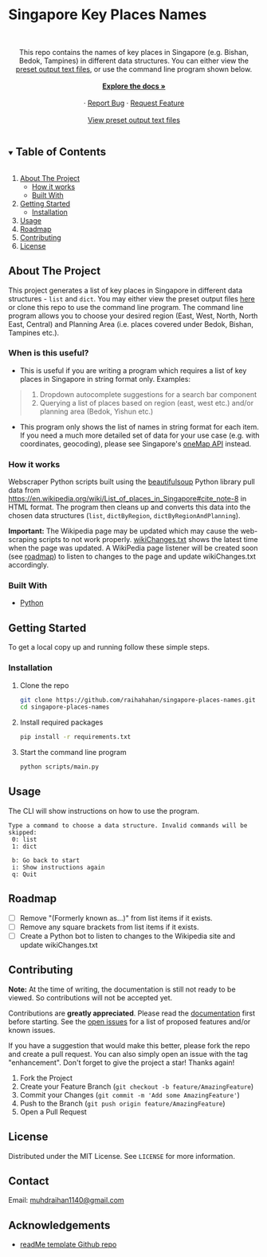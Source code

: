 <!--
*** Thanks for checking out the Best-README-Template. If you have a suggestion
*** that would make this better, please fork the repo and create a pull request
*** or simply open an issue with the tag "enhancement".
*** Thanks again! Now go create something AMAZING! :D
***
***
***
*** To avoid retyping too much info. Do a search and replace for the following:
*** raihahahan, singapore-places-names, twitter_handle, muhdraihan1140@gmail.com, Singapore Key Places Names, This repo contains the names of key places in Singapore (e.g. Bishan, Bedok, Tampines) in different data structures. You can either view the output text files, or use the command line program shown below.
-->



<!-- PROJECT SHIELDS -->
<!--
*** I'm using markdown "reference style" links for readability.
*** Reference links are enclosed in brackets [ ] instead of parentheses ( ).
*** See the bottom of this document for the declaration of the reference variables
*** for contributors-url, forks-url, etc. This is an optional, concise syntax you may use.
*** https://www.markdownguide.org/basic-syntax/#reference-style-links
-->
<!-- [![Contributors][contributors-shield]][contributors-url]
[![Forks][forks-shield]][forks-url]
[![Stargazers][stars-shield]][stars-url]
[![Issues][issues-shield]][issues-url]
[![MIT License][license-shield]][license-url]
[![LinkedIn][linkedin-shield]][linkedin-url] -->
# Singapore Key Places Names

<!-- PROJECT LOGO -->
<br />
<p align="center">
<!--   <a href="https://github.com/raihahahan/singapore-places-names">
    <img src="images/logo.png" alt="Logo" width="80" height="80">
  </a> -->
<!-- 
  <h3 align="center">Singapore Key Places Names</h3> -->

  <p align="center">
    This repo contains the names of key places in Singapore (e.g. Bishan, Bedok, Tampines) in different data structures. You can either view the <a href="https://github.com/raihahahan/singapore-places-names/tree/main/output">preset output text files</a>, or use the command line program shown below.
    <br />
<!--     <a href="https://github.com/raihahahan/README-Wiki-Test/blob/5266dedebfd1251f7069f614e8bd39a178437c77/Green%20App/Wiki.md"><strong>Wiki »</strong></a>
    <br /> -->
    <br>
    <a href="https://github.com/raihahahan/singapore-places-names/blob/main/documentation.md"><strong> Explore the docs »</strong></a>
    <br/>
    <br />
<!--     <a href="https://github.com/raihahahan/singapore-places-names">View Demo</a>  TODO-->
    ·
    <a href="https://github.com/raihahahan/singapore-places-names/issues">Report Bug</a>
    ·
    <a href="https://github.com/raihahahan/singapore-places-names/issues">Request Feature</a>
      <br/>
      <br/>
    <a href="https://github.com/raihahahan/singapore-places-names/tree/main/output">View preset output text files</a>
  </p>
</p>

<!-- TABLE OF CONTENTS -->
<details open="open">
  <summary><h2 style="display: inline-block">Table of Contents</h2></summary>
  <ol>
    <li>
      <a href="#about-the-project">About The Project</a>
      <ul>
        <li><a href="#how-it-works">How it works</a></li>
        <li><a href="#built-with">Built With</a></li>
      </ul>
    </li>
    <li>
      <a href="#getting-started">Getting Started</a>
      <ul>
<!--         <li><a href="#prerequisites">Prerequisites</a></li> -->
        <li><a href="#installation">Installation</a></li>
      </ul>
    </li>
    <li><a href="#usage">Usage</a></li>
    <li><a href="#roadmap">Roadmap</a></li>
    <li><a href="#contributing">Contributing</a></li>
    <li><a href="#license">License</a></li>
<!--     <li><a href="#contact">Contact</a></li>
    <li><a href="#acknowledgements">Acknowledgements</a></li> -->
  </ol>
</details>


<!-- ABOUT THE PROJECT -->
## About The Project
<!-- [![Product Name Screen Shot][product-screenshot]](https://example.com) -->
This project generates a list of key places in Singapore in different data structures - `list` and `dict`. You may either view the preset output files [here](https://github.com/raihahahan/singapore-places-names/tree/main/output) or clone this repo to use the command line program. The command line program allows you to choose your desired region (East, West, North, North East, Central) and Planning Area (i.e. places covered under Bedok, Bishan, Tampines etc.). 

### When is this useful?

- This is useful if you are writing a program which requires a list of key places in Singapore in string format only. Examples:
> 1. Dropdown autocomplete suggestions for a search bar component
> 2. Querying a list of places based on region (east, west etc.) and/or planning area (Bedok, Yishun etc.)
- This program only shows the list of names in string format for each item. If you need a much more detailed set of data for your use case (e.g. with coordinates, geocoding), please see Singapore's [oneMap API](https://www.onemap.gov.sg/docs/) instead.

### How it works
Webscraper Python scripts built using the [beautifulsoup](https://www.crummy.com/software/BeautifulSoup/bs4/doc/) Python library pull data from https://en.wikipedia.org/wiki/List_of_places_in_Singapore#cite_note-8 in HTML format. The program then cleans up and converts this data into the chosen data structures (`list`, `dictByRegion`, `dictByRegionAndPlanning`).

**Important:** The Wikipedia page may be updated which may cause the web-scraping scripts to not work properly. [wikiChanges.txt](https://github.com/raihahahan/singapore-places-names/blob/main/wikiChanges.txt) shows the latest time when the page was updated. A WikiPedia page listener will be created soon (see [roadmap](#roadmap)) to listen to changes to the page and update wikiChanges.txt accordingly.

### Built With

* [Python](https://www.python.org/)

<!-- GETTING STARTED -->
## Getting Started

To get a local copy up and running follow these simple steps.

<!-- ### Prerequisites -->

### Installation

1. Clone the repo
   ```sh
   git clone https://github.com/raihahahan/singapore-places-names.git
   cd singapore-places-names
   ```
2. Install required packages
   ```sh
   pip install -r requirements.txt
   ```
3. Start the command line program
   ```sh
   python scripts/main.py
   ```

<!-- USAGE EXAMPLES -->
## Usage
The CLI will show instructions on how to use the program.
   ```
   Type a command to choose a data structure. Invalid commands will be skipped:
    0: list
    1: dict

    b: Go back to start
    i: Show instructions again
    q: Quit
   ```


<!-- ROADMAP -->
## Roadmap
- [ ] Remove "(Formerly known as...)" from list items if it exists.
- [ ] Remove any square brackets from list items if it exists.
- [ ] Create a Python bot to listen to changes to the Wikipedia site and update wikiChanges.txt

<!-- CONTRIBUTING -->
## Contributing

**Note:** At the time of writing, the documentation is still not ready to be viewed. So contributions will not be accepted yet.

Contributions are **greatly appreciated**. Please read the [documentation](https://github.com/raihahahan/singapore-places-names/blob/main/documentation.md) first before starting. See the [open issues](https://github.com/raihahahan/singapore-places-names/issues) for a list of proposed features and/or known issues.

If you have a suggestion that would make this better, please fork the repo and create a pull request. You can also simply open an issue with the tag "enhancement". Don't forget to give the project a star! Thanks again!

1. Fork the Project
2. Create your Feature Branch (`git checkout -b feature/AmazingFeature`)
3. Commit your Changes (`git commit -m 'Add some AmazingFeature'`)
4. Push to the Branch (`git push origin feature/AmazingFeature`)
5. Open a Pull Request

<!-- LICENSE -->
## License

Distributed under the MIT License. See `LICENSE` for more information.

<!-- CONTACT -->
## Contact

Email: muhdraihan1140@gmail.com

<!-- Project Link: [https://github.com/raihahahan/singapore-places-names](https://github.com/raihahahan/singapore-places-names) -->


<!-- ACKNOWLEDGEMENTS -->
## Acknowledgements

* [readMe template Github repo](https://github.com/othneildrew/Best-README-Template/blob/master/README.md)

<!-- MARKDOWN LINKS & IMAGES -->
<!-- https://www.markdownguide.org/basic-syntax/#reference-style-links -->
[contributors-shield]: https://img.shields.io/github/contributors/raihahahan/repo.svg?style=for-the-badge
[contributors-url]: https://github.com/raihahahan/repo/graphs/contributors
[forks-shield]: https://img.shields.io/github/forks/raihahahan/repo.svg?style=for-the-badge
[forks-url]: https://github.com/raihahahan/repo/network/members
[stars-shield]: https://img.shields.io/github/stars/raihahahan/repo.svg?style=for-the-badge
[stars-url]: https://github.com/raihahahan/repo/stargazers
[issues-shield]: https://img.shields.io/github/issues/raihahahan/repo.svg?style=for-the-badge
[issues-url]: https://github.com/raihahahan/repo/issues
[license-shield]: https://img.shields.io/github/license/raihahahan/repo.svg?style=for-the-badge
[license-url]: https://github.com/raihahahan/repo/blob/master/LICENSE.txt
[linkedin-shield]: https://img.shields.io/badge/-LinkedIn-black.svg?style=for-the-badge&logo=linkedin&colorB=555
[linkedin-url]: https://linkedin.com/in/raihahahan
